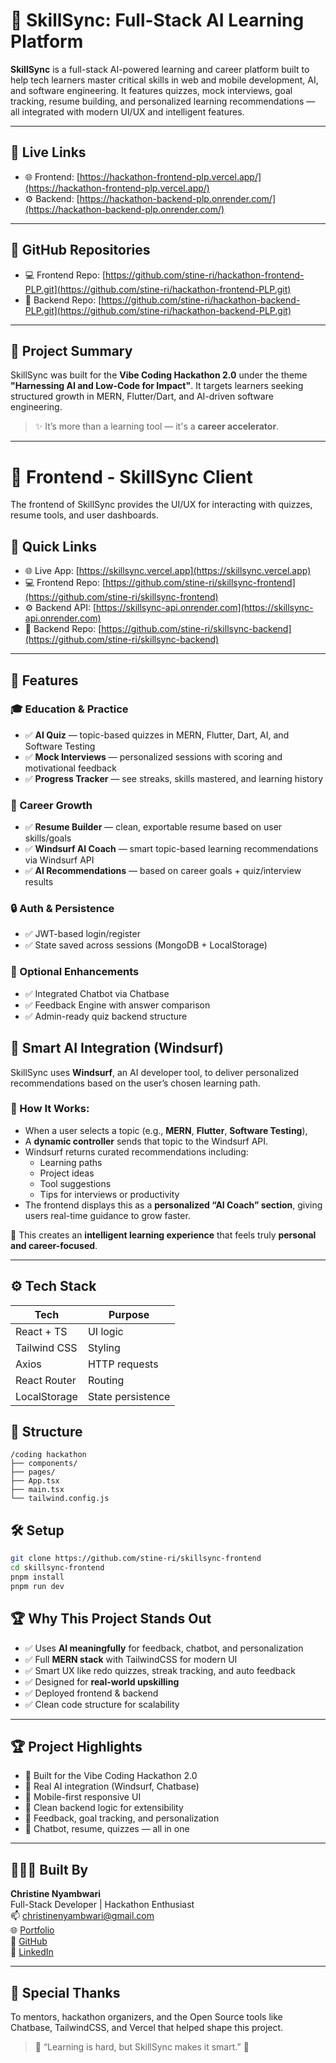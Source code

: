 # 🧠 SkillSync: Full-Stack AI Learning Platform

**SkillSync** is a full-stack AI-powered learning and career platform built to help tech learners master critical skills in web and mobile development, AI, and software engineering. It features quizzes, mock interviews, goal tracking, resume building, and personalized learning recommendations — all integrated with modern UI/UX and intelligent features.

---

## 🔗 Live Links

- 🌐 Frontend: [https://hackathon-frontend-plp.vercel.app/](https://hackathon-frontend-plp.vercel.app/)
- ⚙️ Backend: [https://hackathon-backend-plp.onrender.com/](https://hackathon-backend-plp.onrender.com/)

---

## 📁 GitHub Repositories

- 💻 Frontend Repo: [https://github.com/stine-ri/hackathon-frontend-PLP.git](https://github.com/stine-ri/hackathon-frontend-PLP.git)
- 🧠 Backend Repo: [https://github.com/stine-ri/hackathon-backend-PLP.git](https://github.com/stine-ri/hackathon-backend-PLP.git)

---
## 🎯 Project Summary

SkillSync was built for the **Vibe Coding Hackathon 2.0** under the theme **"Harnessing AI and Low-Code for Impact"**. It targets learners seeking structured growth in MERN, Flutter/Dart, and AI-driven software engineering.

> ✨ It’s more than a learning tool — it's a **career accelerator**.

---

# 🌟 Frontend - SkillSync Client

The frontend of SkillSync provides the UI/UX for interacting with quizzes, resume tools, and user dashboards.

## 🔗 Quick Links

- 🌐 Live App: [https://skillsync.vercel.app](https://skillsync.vercel.app)
- 💻 Frontend Repo: [https://github.com/stine-ri/skillsync-frontend](https://github.com/stine-ri/skillsync-frontend)
- ⚙️ Backend API: [https://skillsync-api.onrender.com](https://skillsync-api.onrender.com)
- 🧠 Backend Repo: [https://github.com/stine-ri/skillsync-backend](https://github.com/stine-ri/skillsync-backend)

---

## 🧠 Features

### 🎓 Education & Practice
- ✅ **AI Quiz** — topic-based quizzes in MERN, Flutter, Dart, AI, and Software Testing  
- ✅ **Mock Interviews** — personalized sessions with scoring and motivational feedback  
- ✅ **Progress Tracker** — see streaks, skills mastered, and learning history  

### 🚀 Career Growth
- ✅ **Resume Builder** — clean, exportable resume based on user skills/goals  
- ✅ **Windsurf AI Coach** — smart topic-based learning recommendations via Windsurf API  
- ✅ **AI Recommendations** — based on career goals + quiz/interview results  

### 🔒 Auth & Persistence
- ✅ JWT-based login/register  
- ✅ State saved across sessions (MongoDB + LocalStorage)  

### 💬 Optional Enhancements
- ✅ Integrated Chatbot via Chatbase  
- ✅ Feedback Engine with answer comparison  
- ✅ Admin-ready quiz backend structure  

## 🤖 Smart AI Integration (Windsurf)

SkillSync uses **Windsurf**, an AI developer tool, to deliver personalized recommendations based on the user’s chosen learning path.

### 🧠 How It Works:
- When a user selects a topic (e.g., **MERN**, **Flutter**, **Software Testing**),
- A **dynamic controller** sends that topic to the Windsurf API.
- Windsurf returns curated recommendations including:
  - Learning paths  
  - Project ideas  
  - Tool suggestions  
  - Tips for interviews or productivity  
- The frontend displays this as a **personalized “AI Coach” section**, giving users real-time guidance to grow faster.

📌 This creates an **intelligent learning experience** that feels truly **personal and career-focused**.

---

## ⚙️ Tech Stack

| Tech         | Purpose                  |
|--------------|---------------------------|
| React + TS   | UI logic                  |
| Tailwind CSS | Styling                   |
| Axios        | HTTP requests             |
| React Router | Routing                   |
| LocalStorage | State persistence         |

## 📁 Structure

```
/coding hackathon
├── components/
├── pages/
├── App.tsx
├── main.tsx
└── tailwind.config.js
```

## 🛠 Setup

```bash
git clone https://github.com/stine-ri/skillsync-frontend
cd skillsync-frontend
pnpm install
pnpm run dev
```



## 🏆 Why This Project Stands Out

- ✅ Uses **AI meaningfully** for feedback, chatbot, and personalization  
- ✅ Full **MERN stack** with TailwindCSS for modern UI  
- ✅ Smart UX like redo quizzes, streak tracking, and auto feedback  
- ✅ Designed for **real-world upskilling**  
- ✅ Deployed frontend & backend  
- ✅ Clean code structure for scalability  

---
## 🏆 Project Highlights

- 🎯 Built for the Vibe Coding Hackathon 2.0
- 🤖 Real AI integration (Windsurf, Chatbase)
- 📱 Mobile-first responsive UI
- 🧪 Clean backend logic for extensibility
- 🧠 Feedback, goal tracking, and personalization
- 💬 Chatbot, resume, quizzes — all in one

---
## 👩🏽‍💻 Built By

**Christine Nyambwari**  
Full-Stack Developer | Hackathon Enthusiast  
📫 [christinenyambwari@gmail.com](mailto:christinenyambwari@gmail.com)  
🌐 [Portfolio](https://christine-portfolio-red.vercel.app)  
🐙 [GitHub](https://github.com/stine-ri)  
💼 [LinkedIn](https://www.linkedin.com/in/christine-nyambwari-8b465b2a9/)

---

## 💖 Special Thanks

To mentors, hackathon organizers, and the Open Source tools like Chatbase, TailwindCSS, and Vercel that helped shape this project.

> 💬 “Learning is hard, but SkillSync makes it smart.” 🚀
